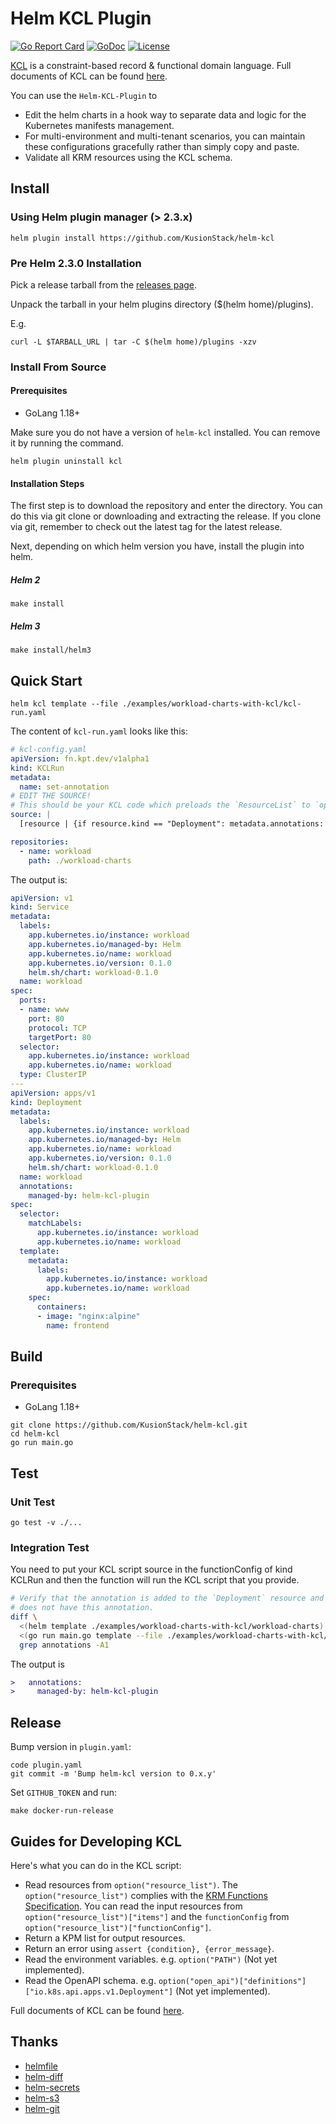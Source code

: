 # Helm KCL Plugin

[![Go Report Card](https://goreportcard.com/badge/github.com/KusionStack/helm-kcl)](https://goreportcard.com/report/github.com/KusionStack/helm-kcl)
[![GoDoc](https://godoc.org/github.com/KusionStack/helm-kcl?status.svg)](https://godoc.org/github.com/KusionStack/helm-kcl)
[![License](https://img.shields.io/badge/License-Apache%202.0-blue.svg)](https://github.com/KusionStack/helm-kcl/blob/main/LICENSE)

[KCL](https://github.com/KusionStack/KCLVM) is a constraint-based record & functional domain language. Full documents of KCL can be found [here](https://kcl-lang.io/).

You can use the `Helm-KCL-Plugin` to

+ Edit the helm charts in a hook way to separate data and logic for the Kubernetes manifests management.
+ For multi-environment and multi-tenant scenarios, you can maintain these configurations gracefully rather than simply copy and paste.
+ Validate all KRM resources using the KCL schema.

## Install

### Using Helm plugin manager (> 2.3.x)

```shell
helm plugin install https://github.com/KusionStack/helm-kcl
```

### Pre Helm 2.3.0 Installation

Pick a release tarball from the [releases page](https://github.com/KusionStack/helm-kcl/releases).

Unpack the tarball in your helm plugins directory ($(helm home)/plugins).

E.g.

```shell
curl -L $TARBALL_URL | tar -C $(helm home)/plugins -xzv
```

### Install From Source

#### Prerequisites

+ GoLang 1.18+

Make sure you do not have a version of `helm-kcl` installed. You can remove it by running the command.

```shell
helm plugin uninstall kcl
```

#### Installation Steps

The first step is to download the repository and enter the directory. You can do this via git clone or downloading and extracting the release. If you clone via git, remember to check out the latest tag for the latest release.

Next, depending on which helm version you have, install the plugin into helm.

##### Helm 2

```shell
make install
```

##### Helm 3

```shell
make install/helm3
```

## Quick Start

```shell
helm kcl template --file ./examples/workload-charts-with-kcl/kcl-run.yaml
```

The content of `kcl-run.yaml` looks like this:

```yaml
# kcl-config.yaml
apiVersion: fn.kpt.dev/v1alpha1
kind: KCLRun
metadata:
  name: set-annotation
# EDIT THE SOURCE!
# This should be your KCL code which preloads the `ResourceList` to `option("resource_list")
source: |
  [resource | {if resource.kind == "Deployment": metadata.annotations: {"managed-by" = "helm-kcl-plugin"}} for resource in option("resource_list").items]

repositories:
  - name: workload
    path: ./workload-charts
```

The output is:

```yaml
apiVersion: v1
kind: Service
metadata:
  labels:
    app.kubernetes.io/instance: workload
    app.kubernetes.io/managed-by: Helm
    app.kubernetes.io/name: workload
    app.kubernetes.io/version: 0.1.0
    helm.sh/chart: workload-0.1.0
  name: workload
spec:
  ports:
  - name: www
    port: 80
    protocol: TCP
    targetPort: 80
  selector:
    app.kubernetes.io/instance: workload
    app.kubernetes.io/name: workload
  type: ClusterIP
---
apiVersion: apps/v1
kind: Deployment
metadata:
  labels:
    app.kubernetes.io/instance: workload
    app.kubernetes.io/managed-by: Helm
    app.kubernetes.io/name: workload
    app.kubernetes.io/version: 0.1.0
    helm.sh/chart: workload-0.1.0
  name: workload
  annotations:
    managed-by: helm-kcl-plugin
spec:
  selector:
    matchLabels:
      app.kubernetes.io/instance: workload
      app.kubernetes.io/name: workload
  template:
    metadata:
      labels:
        app.kubernetes.io/instance: workload
        app.kubernetes.io/name: workload
    spec:
      containers:
      - image: "nginx:alpine"
        name: frontend
```

## Build

### Prerequisites

+ GoLang 1.18+

```shell
git clone https://github.com/KusionStack/helm-kcl.git
cd helm-kcl
go run main.go
```

## Test

### Unit Test

```shell
go test -v ./...
```

### Integration Test

You need to put your KCL script source in the functionConfig of kind KCLRun and then the function will run the KCL script that you provide.

```bash
# Verify that the annotation is added to the `Deployment` resource and the other resource `Service` 
# does not have this annotation.
diff \
  <(helm template ./examples/workload-charts-with-kcl/workload-charts) \
  <(go run main.go template --file ./examples/workload-charts-with-kcl/kcl-run.yaml) |\
  grep annotations -A1
```

The output is

```diff
>   annotations:
>     managed-by: helm-kcl-plugin
```

## Release

Bump version in `plugin.yaml`:

```shell
code plugin.yaml
git commit -m 'Bump helm-kcl version to 0.x.y'
```

Set `GITHUB_TOKEN` and run:

```shell
make docker-run-release
```

## Guides for Developing KCL

Here's what you can do in the KCL script:

+ Read resources from `option("resource_list")`. The `option("resource_list")` complies with the [KRM Functions Specification](https://kpt.dev/book/05-developing-functions/01-functions-specification). You can read the input resources from `option("resource_list")["items"]` and the `functionConfig` from `option("resource_list")["functionConfig"]`.
+ Return a KPM list for output resources.
+ Return an error using `assert {condition}, {error_message}`.
+ Read the environment variables. e.g. `option("PATH")` (Not yet implemented).
+ Read the OpenAPI schema. e.g. `option("open_api")["definitions"]["io.k8s.api.apps.v1.Deployment"]` (Not yet implemented).

Full documents of KCL can be found [here](https://kcl-lang.io/).

## Thanks

+ [helmfile](https://github.com/helmfile/helmfile)
+ [helm-diff](https://github.com/databus23/helm-diff)
+ [helm-secrets](https://github.com/jkroepke/helm-secrets)
+ [helm-s3](https://github.com/hypnoglow/helm-s3)
+ [helm-git](https://github.com/aslafy-z/helm-git)
